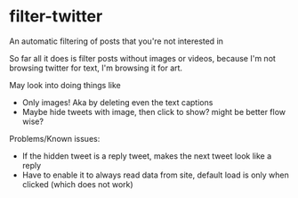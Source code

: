 # filter-twitter
An automatic filtering of posts that you're not interested in

So far all it does is filter posts without images or videos, because I'm not browsing twitter for text, I'm browsing it for art.

May look into doing things like

* Only images! Aka by deleting even the text captions
* Maybe hide tweets with image, then click to show? might be better flow wise?

Problems/Known issues:

* If the hidden tweet is a reply tweet, makes the next tweet look like a reply
* Have to enable it to always read data from site, default load is only when clicked (which does not work) 
